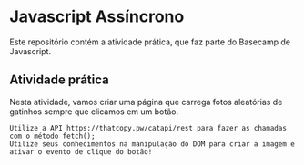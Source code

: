 # Javascript Assíncrono

Este repositório contém a atividade prática, que faz parte do Basecamp de Javascript.

## Atividade prática
Nesta atividade, vamos criar uma página que carrega fotos aleatórias de gatinhos sempre que clicamos em um botão.

    Utilize a API https://thatcopy.pw/catapi/rest para fazer as chamadas com o método fetch();
    Utilize seus conhecimentos na manipulação do DOM para criar a imagem e ativar o evento de clique do botão!
